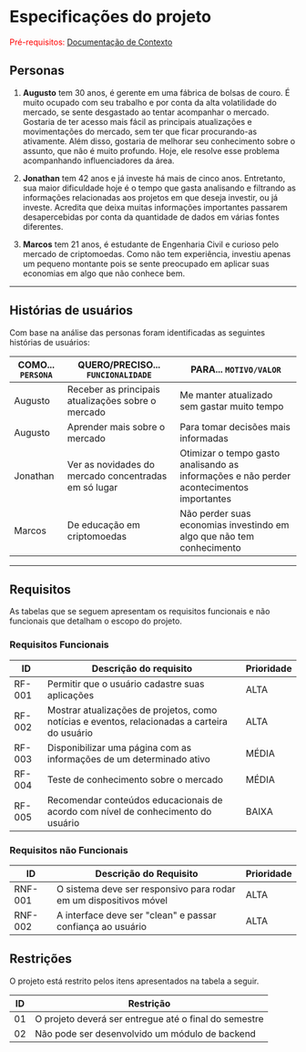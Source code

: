 # Especificações do projeto

<span style="color:red">Pré-requisitos: <a href="1-Contexto.md"> Documentação de Contexto</a></span>

## Personas

1. **Augusto** tem 30 anos, é gerente em uma fábrica de bolsas de couro. É muito ocupado com seu trabalho e por conta da alta volatilidade do mercado, se sente desgastado ao tentar acompanhar o mercado. Gostaria de ter acesso mais fácil as principais atualizações e movimentações do mercado, sem ter que ficar procurando-as ativamente. Além disso, gostaria de melhorar seu conhecimento sobre o assunto, que não é muito profundo. Hoje, ele resolve esse problema acompanhando influenciadores da área.

2. **Jonathan** tem 42 anos e já investe há mais de cinco anos. Entretanto, sua maior dificuldade hoje é o tempo que gasta analisando e filtrando as informações relacionadas aos projetos em que deseja investir, ou já investe. Acredita que deixa muitas informações importantes passarem desapercebidas por conta da quantidade de dados em várias fontes diferentes.

3. **Marcos** tem 21 anos, é estudante de Engenharia Civil e curioso pelo mercado de criptomoedas. Como não tem experiência, investiu apenas um pequeno montante pois se sente preocupado em aplicar suas economias em algo que não conhece bem.

---

## Histórias de usuários

Com base na análise das personas foram identificadas as seguintes histórias de usuários:

| COMO... `PERSONA`   | QUERO/PRECISO...  `FUNCIONALIDADE` | PARA... `MOTIVO/VALOR`                 |
|---------------------|------------------------------------|----------------------------------------|
| Augusto | Receber as principais atualizações sobre o mercado | Me manter atualizado sem gastar muito tempo |
| Augusto | Aprender mais sobre o mercado | Para tomar decisões mais informadas |
| Jonathan | Ver as novidades do mercado concentradas em só lugar | Otimizar o tempo gasto analisando as informações e não perder acontecimentos importantes
| Marcos | De educação em criptomoedas | Não perder suas economias investindo em algo que não tem conhecimento

---

## Requisitos

As tabelas que se seguem apresentam os requisitos funcionais e não funcionais que detalham o escopo do projeto.

### Requisitos Funcionais

| ID     | Descrição do requisito  | Prioridade |
|--------|-------------------------|------------|
| RF-001 | Permitir que o usuário cadastre suas aplicações | ALTA |
| RF-002 | Mostrar atualizações de projetos, como notícias e eventos, relacionadas a carteira do usuário | ALTA |
| RF-003 | Disponibilizar uma página com as informações de um determinado ativo | MÉDIA |
| RF-004 | Teste de conhecimento sobre o mercado | MÉDIA |
| RF-005 | Recomendar conteúdos educacionais de acordo com nível de conhecimento do usuário | BAIXA |


### Requisitos não Funcionais

| ID      | Descrição do Requisito  | Prioridade |
|---------|-------------------------|------------|
| RNF-001 | O sistema deve ser responsivo para rodar em um dispositivos móvel | ALTA |
| RNF-002 | A interface deve ser "clean" e passar confiança ao usuário | ALTA |

## Restrições

O projeto está restrito pelos itens apresentados na tabela a seguir.

|ID| Restrição                                             |
|--|-------------------------------------------------------|
|01| O projeto deverá ser entregue até o final do semestre |
|02| Não pode ser desenvolvido um módulo de backend        |